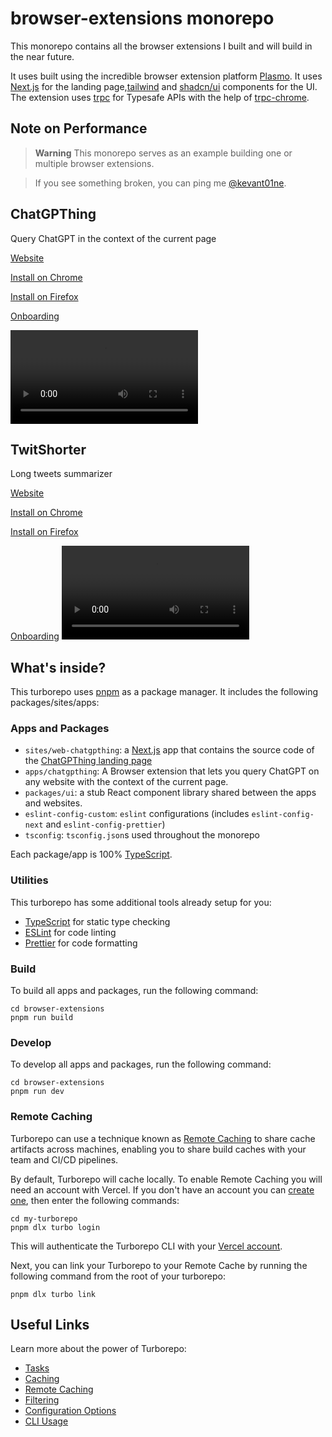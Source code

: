 # browser-extensions monorepo

This monorepo contains all the browser extensions I built and will build in the near future.

It uses built using the incredible browser extension platform [Plasmo](https://plasmo.com). It uses [Next.js](https://nextjs.org/) for the landing page,[tailwind](https://tailwindcss.com/) and [shadcn/ui](https://github.com/shadcn/ui) components for the UI. The extension uses [trpc](https://trpc.io/) for Typesafe APIs with the help of [trpc-chrome](https://github.com/jlalmes/trpc-chrome).

## Note on Performance

> **Warning**
> This monorepo serves as an example building one or multiple browser extensions.

> If you see something broken, you can ping me [@kevant01ne](https://twitter.com/kevant01ne).

## ChatGPThing

Query ChatGPT in the context of the current page

[Website](https://browser-apps.vercel.app/chatgpthing&utm_source=github-repo)

[Install on Chrome](https://chrome.google.com/webstore/detail/chatgpthing/amiibkaljanlkpjljhlkgjdfemgkklbo?hl=en&authuser=0&utm_source=github-repo)

[Install on Firefox](https://addons.mozilla.org/en-US/firefox/addon/chatgpthing/?utm_source=github-repo)

[Onboarding](https://github.com/kant01ne/browser-extensions/tree/main/apps/chatgpthing#onboarding)

<video src="https://user-images.githubusercontent.com/5072452/216819491-ae457647-6465-4fb8-864c-193a92dc1b48.mp4"></video>

## TwitShorter

Long tweets summarizer

[Website](https://browser-apps.vercel.app/twitshorter&utm_source=github-repo)

[Install on Chrome](https://chrome.google.com/webstore/detail/kdmhppbhoolbfkmfegijgkaffnpellhh/?hl=en&authuser=0&utm_source=github-repo)

[Install on Firefox](https://addons.mozilla.org/en-US/firefox/addon/twitshorter/?utm_source=github-repo)

[Onboarding](https://github.com/kant01ne/browser-extensions/tree/main/apps/twitshorter#onboarding)
<video src="https://user-images.githubusercontent.com/5072452/218632182-9fb7eeba-d238-44ad-ae86-1c816c387ba7.mp4"></video>

## What's inside?

This turborepo uses [pnpm](https://pnpm.io) as a package manager. It includes the following packages/sites/apps:

### Apps and Packages

- `sites/web-chatgpthing`: a [Next.js](https://nextjs.org/) app that contains the source code of the [ChatGPThing landing page](https://chatgpthing.vercel.app/)
- `apps/chatgpthing`: A Browser extension that lets you query ChatGPT on any website with the context of the current page.
- `packages/ui`: a stub React component library shared between the apps and websites.
- `eslint-config-custom`: `eslint` configurations (includes `eslint-config-next` and `eslint-config-prettier`)
- `tsconfig`: `tsconfig.json`s used throughout the monorepo

Each package/app is 100% [TypeScript](https://www.typescriptlang.org/).

### Utilities

This turborepo has some additional tools already setup for you:

- [TypeScript](https://www.typescriptlang.org/) for static type checking
- [ESLint](https://eslint.org/) for code linting
- [Prettier](https://prettier.io) for code formatting

### Build

To build all apps and packages, run the following command:

```
cd browser-extensions
pnpm run build
```

### Develop

To develop all apps and packages, run the following command:

```
cd browser-extensions
pnpm run dev
```

### Remote Caching

Turborepo can use a technique known as [Remote Caching](https://turbo.build/repo/docs/core-concepts/remote-caching) to share cache artifacts across machines, enabling you to share build caches with your team and CI/CD pipelines.

By default, Turborepo will cache locally. To enable Remote Caching you will need an account with Vercel. If you don't have an account you can [create one](https://vercel.com/signup), then enter the following commands:

```
cd my-turborepo
pnpm dlx turbo login
```

This will authenticate the Turborepo CLI with your [Vercel account](https://vercel.com/docs/concepts/personal-accounts/overview).

Next, you can link your Turborepo to your Remote Cache by running the following command from the root of your turborepo:

```
pnpm dlx turbo link
```

## Useful Links

Learn more about the power of Turborepo:

- [Tasks](https://turbo.build/repo/docs/core-concepts/monorepos/running-tasks)
- [Caching](https://turbo.build/repo/docs/core-concepts/caching)
- [Remote Caching](https://turbo.build/repo/docs/core-concepts/remote-caching)
- [Filtering](https://turbo.build/repo/docs/core-concepts/monorepos/filtering)
- [Configuration Options](https://turbo.build/repo/docs/reference/configuration)
- [CLI Usage](https://turbo.build/repo/docs/reference/command-line-reference)
